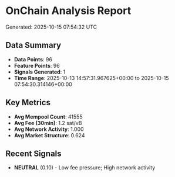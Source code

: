 # OnChain Analysis Report
Generated: 2025-10-15 07:54:32 UTC

## Data Summary
- **Data Points**: 96
- **Feature Points**: 96
- **Signals Generated**: 1
- **Time Range**: 2025-10-13 14:57:31.967625+00:00 to 2025-10-15 07:54:30.314146+00:00

## Key Metrics
- **Avg Mempool Count**: 41555
- **Avg Fee (30min)**: 1.2 sat/vB
- **Avg Network Activity**: 1.000
- **Avg Market Structure**: 0.624

## Recent Signals
- **NEUTRAL** (0.10) - Low fee pressure; High network activity
